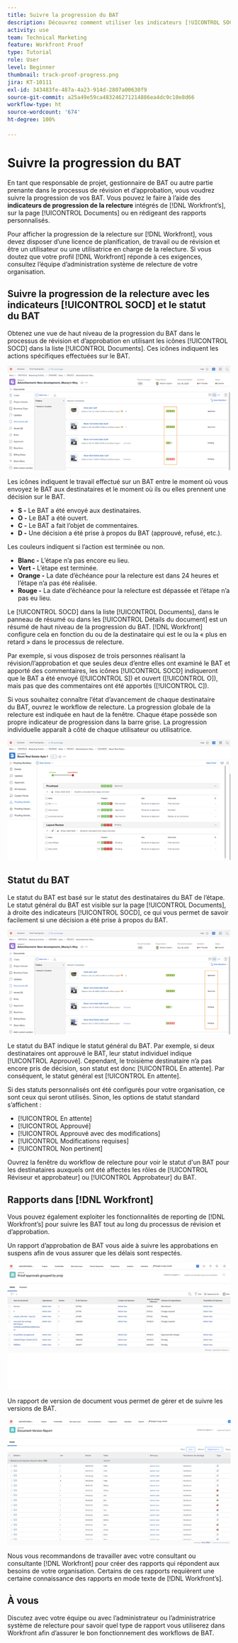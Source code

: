 ```yaml
---
title: Suivre la progression du BAT
description: Découvrez comment utiliser les indicateurs [!UICONTROL SOCD], la progression de la relecture et les rapports pour suivre la progression d’un BAT dans  [!DNL  Workfront].
activity: use
team: Technical Marketing
feature: Workfront Proof
type: Tutorial
role: User
level: Beginner
thumbnail: track-proof-progress.png
jira: KT-10111
exl-id: 343483fe-487a-4a23-914d-2807a00630f9
source-git-commit: a25a49e59ca483246271214886ea4dc9c10e8d66
workflow-type: ht
source-wordcount: '674'
ht-degree: 100%

---
```


# Suivre la progression du BAT

En tant que responsable de projet, gestionnaire de BAT ou autre partie prenante dans le processus de révision et d’approbation, vous voudrez suivre la progression de vos BAT. Vous pouvez le faire à l’aide des **indicateurs de progression de la relecture** intégrés de [!DNL Workfront’s], sur la page [!UICONTROL Documents] ou en rédigeant des rapports personnalisés.

Pour afficher la progression de la relecture sur [!DNL Workfront], vous devez disposer d’une licence de planification, de travail ou de révision et être un utilisateur ou une utilisatrice en charge de la relecture. Si vous doutez que votre profil [!DNL Workfront] réponde à ces exigences, consultez l’équipe d’administration système de relecture de votre organisation.

## Suivre la progression de la relecture avec les indicateurs [!UICONTROL SOCD] et le statut du BAT

Obtenez une vue de haut niveau de la progression du BAT dans le processus de révision et d’approbation en utilisant les icônes [!UICONTROL SOCD] dans la liste [!UICONTROL Documents]. Ces icônes indiquent les actions spécifiques effectuées sur le BAT.

![Une image de la liste [!UICONTROL Documents] dans un projet [!DNL  Workfront] avec les icônes [!UICONTROL SOCD] en surbrillance.](assets/manage-proofs-socd.png)

Les icônes indiquent le travail effectué sur un BAT entre le moment où vous envoyez le BAT aux destinataires et le moment où ils ou elles prennent une décision sur le BAT.

* **S -** Le BAT a été envoyé aux destinataires.
* **O -** Le BAT a été ouvert.
* **C -** Le BAT a fait l’objet de commentaires.
* **D -** Une décision a été prise à propos du BAT (approuvé, refusé, etc.).

Les couleurs indiquent si l’action est terminée ou non.

* **Blanc -** L’étape n’a pas encore eu lieu.
* **Vert -** L’étape est terminée.
* **Orange -** La date d’échéance pour la relecture est dans 24 heures et l’étape n’a pas été réalisée.
* **Rouge -** La date d’échéance pour la relecture est dépassée et l’étape n’a pas eu lieu.

Le [!UICONTROL SOCD] dans la liste [!UICONTROL Documents], dans le panneau de résumé ou dans les [!UICONTROL Détails du document] est un résumé de haut niveau de la progression du BAT. [!DNL Workfront] configure cela en fonction du ou de la destinataire qui est le ou la « plus en retard » dans le processus de relecture.

Par exemple, si vous disposez de trois personnes réalisant la révision/l’approbation et que seules deux d’entre elles ont examiné le BAT et apporté des commentaires, les icônes [!UICONTROL SOCD] indiqueront que le BAT a été envoyé ([!UICONTROL S]) et ouvert ([!UICONTROL O]), mais pas que des commentaires ont été apportés ([!UICONTROL C]).

Si vous souhaitez connaître l’état d’avancement de chaque destinataire du BAT, ouvrez le workflow de relecture. La progression globale de la relecture est indiquée en haut de la fenêtre. Chaque étape possède son propre indicateur de progression dans la barre grise.  La progression individuelle apparaît à côté de chaque utilisateur ou utilisatrice.

![Une image de la section [!UICONTROL Workflow de relecture] d’un document.](assets/manage-proofs-socd-in-proofing-workflow-window.png)

## Statut du BAT

Le statut du BAT est basé sur le statut des destinataires du BAT de l’étape. Le statut général du BAT est visible sur la page [!UICONTROL Documents], à droite des indicateurs [!UICONTROL SOCD], ce qui vous permet de savoir facilement si une décision a été prise à propos du BAT.

![Une image de la liste [!UICONTROL Documents] dans un projet [!DNL  Workfront] avec le statut général du BAT en surbrillance.](assets/manage-proofs-overall-status.png)

Le statut du BAT indique le statut général du BAT. Par exemple, si deux destinataires ont approuvé le BAT, leur statut individuel indique [!UICONTROL Approuvé]. Cependant, le troisième destinataire n’a pas encore pris de décision, son statut est donc [!UICONTROL En attente]. Par conséquent, le statut général est [!UICONTROL En attente].

Si des statuts personnalisés ont été configurés pour votre organisation, ce sont ceux qui seront utilisés. Sinon, les options de statut standard s’affichent :

* [!UICONTROL En attente]
* [!UICONTROL Approuvé]
* [!UICONTROL Approuvé avec des modifications]
* [!UICONTROL Modifications requises]
* [!UICONTROL Non pertinent]

Ouvrez la fenêtre du workflow de relecture pour voir le statut d&#39;un BAT pour les destinataires auxquels ont été affectés les rôles de [!UICONTROL Réviseur et approbateur] ou [!UICONTROL Approbateur] du BAT.

## Rapports dans [!DNL Workfront]

Vous pouvez également exploiter les fonctionnalités de reporting de [!DNL Workfront’s] pour suivre les BAT tout au long du processus de révision et d’approbation.

Un rapport d’approbation de BAT vous aide à suivre les approbations en suspens afin de vous assurer que les délais sont respectés.

![Une image d’un rapport d’approbation de BAT dans [!DNL  Workfront].](assets/proof-approval-report.png)

Un rapport de version de document vous permet de gérer et de suivre les versions de BAT.

![Une image d’un rapport de version de document dans [!DNL  Workfront].](assets/document-version-report.png)

Nous vous recommandons de travailler avec votre consultant ou consultante [!DNL Workfront] pour créer des rapports qui répondent aux besoins de votre organisation. Certains de ces rapports requièrent une certaine connaissance des rapports en mode texte de [!DNL Workfront’s].

## À vous

Discutez avec votre équipe ou avec l’administrateur ou l’administratrice système de relecture pour savoir quel type de rapport vous utiliserez dans Workfront afin d’assurer le bon fonctionnement des workflows de BAT.

<!--
### Learn more
* Learn to create reports in [!DNL Workfront] with the Basic Report Creation course.
* View progress and status of a proof
* View activity on a proof within [!DNL Workfront]
-->
